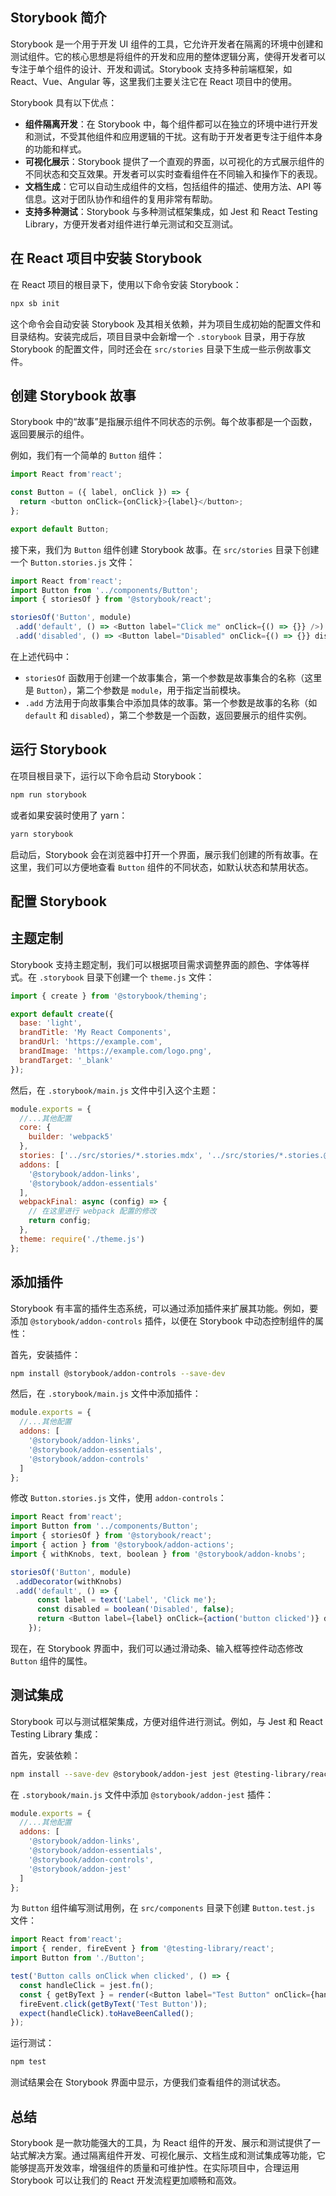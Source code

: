 ## Storybook 简介
Storybook 是一个用于开发 UI 组件的工具，它允许开发者在隔离的环境中创建和测试组件。它的核心思想是将组件的开发和应用的整体逻辑分离，使得开发者可以专注于单个组件的设计、开发和调试。Storybook 支持多种前端框架，如 React、Vue、Angular 等，这里我们主要关注它在 React 项目中的使用。

Storybook 具有以下优点：
- **组件隔离开发**：在 Storybook 中，每个组件都可以在独立的环境中进行开发和测试，不受其他组件和应用逻辑的干扰。这有助于开发者更专注于组件本身的功能和样式。
- **可视化展示**：Storybook 提供了一个直观的界面，以可视化的方式展示组件的不同状态和交互效果。开发者可以实时查看组件在不同输入和操作下的表现。
- **文档生成**：它可以自动生成组件的文档，包括组件的描述、使用方法、API 等信息。这对于团队协作和组件的复用非常有帮助。
- **支持多种测试**：Storybook 与多种测试框架集成，如 Jest 和 React Testing Library，方便开发者对组件进行单元测试和交互测试。

## 在 React 项目中安装 Storybook
在 React 项目的根目录下，使用以下命令安装 Storybook：

```bash
npx sb init
```

这个命令会自动安装 Storybook 及其相关依赖，并为项目生成初始的配置文件和目录结构。安装完成后，项目目录中会新增一个 `.storybook` 目录，用于存放 Storybook 的配置文件，同时还会在 `src/stories` 目录下生成一些示例故事文件。

## 创建 Storybook 故事
Storybook 中的“故事”是指展示组件不同状态的示例。每个故事都是一个函数，返回要展示的组件。

例如，我们有一个简单的 `Button` 组件：

```js
import React from'react';

const Button = ({ label, onClick }) => {
  return <button onClick={onClick}>{label}</button>;
};

export default Button;
```

接下来，我们为 `Button` 组件创建 Storybook 故事。在 `src/stories` 目录下创建一个 `Button.stories.js` 文件：

```js
import React from'react';
import Button from '../components/Button';
import { storiesOf } from '@storybook/react';

storiesOf('Button', module)
 .add('default', () => <Button label="Click me" onClick={() => {}} />)
 .add('disabled', () => <Button label="Disabled" onClick={() => {}} disabled />);
```

在上述代码中：
- `storiesOf` 函数用于创建一个故事集合，第一个参数是故事集合的名称（这里是 `Button`），第二个参数是 `module`，用于指定当前模块。
- `.add` 方法用于向故事集合中添加具体的故事。第一个参数是故事的名称（如 `default` 和 `disabled`），第二个参数是一个函数，返回要展示的组件实例。

## 运行 Storybook
在项目根目录下，运行以下命令启动 Storybook：

```bash
npm run storybook
```

或者如果安装时使用了 yarn：

```bash
yarn storybook
```

启动后，Storybook 会在浏览器中打开一个界面，展示我们创建的所有故事。在这里，我们可以方便地查看 `Button` 组件的不同状态，如默认状态和禁用状态。

## 配置 Storybook
## 主题定制
Storybook 支持主题定制，我们可以根据项目需求调整界面的颜色、字体等样式。在 `.storybook` 目录下创建一个 `theme.js` 文件：

```js
import { create } from '@storybook/theming';

export default create({
  base: 'light',
  brandTitle: 'My React Components',
  brandUrl: 'https://example.com',
  brandImage: 'https://example.com/logo.png',
  brandTarget: '_blank'
});
```

然后，在 `.storybook/main.js` 文件中引入这个主题：

```js
module.exports = {
  //...其他配置
  core: {
    builder: 'webpack5'
  },
  stories: ['../src/stories/*.stories.mdx', '../src/stories/*.stories.@(js|jsx|ts|tsx)'],
  addons: [
    '@storybook/addon-links',
    '@storybook/addon-essentials'
  ],
  webpackFinal: async (config) => {
    // 在这里进行 webpack 配置的修改
    return config;
  },
  theme: require('./theme.js')
};
```

## 添加插件
Storybook 有丰富的插件生态系统，可以通过添加插件来扩展其功能。例如，要添加 `@storybook/addon-controls` 插件，以便在 Storybook 中动态控制组件的属性：

首先，安装插件：

```bash
npm install @storybook/addon-controls --save-dev
```

然后，在 `.storybook/main.js` 文件中添加插件：

```js
module.exports = {
  //...其他配置
  addons: [
    '@storybook/addon-links',
    '@storybook/addon-essentials',
    '@storybook/addon-controls'
  ]
};
```

修改 `Button.stories.js` 文件，使用 `addon-controls`：

```js
import React from'react';
import Button from '../components/Button';
import { storiesOf } from '@storybook/react';
import { action } from '@storybook/addon-actions';
import { withKnobs, text, boolean } from '@storybook/addon-knobs';

storiesOf('Button', module)
 .addDecorator(withKnobs)
 .add('default', () => {
      const label = text('Label', 'Click me');
      const disabled = boolean('Disabled', false);
      return <Button label={label} onClick={action('button clicked')} disabled={disabled} />;
    });
```

现在，在 Storybook 界面中，我们可以通过滑动条、输入框等控件动态修改 `Button` 组件的属性。

## 测试集成
Storybook 可以与测试框架集成，方便对组件进行测试。例如，与 Jest 和 React Testing Library 集成：

首先，安装依赖：

```bash
npm install --save-dev @storybook/addon-jest jest @testing-library/react
```

在 `.storybook/main.js` 文件中添加 `@storybook/addon-jest` 插件：

```js
module.exports = {
  //...其他配置
  addons: [
    '@storybook/addon-links',
    '@storybook/addon-essentials',
    '@storybook/addon-controls',
    '@storybook/addon-jest'
  ]
};
```

为 `Button` 组件编写测试用例，在 `src/components` 目录下创建 `Button.test.js` 文件：

```js
import React from'react';
import { render, fireEvent } from '@testing-library/react';
import Button from './Button';

test('Button calls onClick when clicked', () => {
  const handleClick = jest.fn();
  const { getByText } = render(<Button label="Test Button" onClick={handleClick} />);
  fireEvent.click(getByText('Test Button'));
  expect(handleClick).toHaveBeenCalled();
});
```

运行测试：

```bash
npm test
```

测试结果会在 Storybook 界面中显示，方便我们查看组件的测试状态。

## 总结
Storybook 是一款功能强大的工具，为 React 组件的开发、展示和测试提供了一站式解决方案。通过隔离组件开发、可视化展示、文档生成和测试集成等功能，它能够提高开发效率，增强组件的质量和可维护性。在实际项目中，合理运用 Storybook 可以让我们的 React 开发流程更加顺畅和高效。  